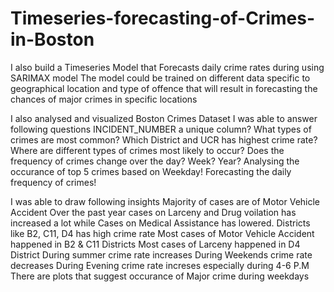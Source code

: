 # Timeseries-forecasting-of-Crimes-in-Boston
I also build a Timeseries Model that Forecasts daily crime rates during using SARIMAX model
 The model could be trained on different data specific to geographical location and type of offence that will result in forecasting the chances of major crimes in specific locations

I also analysed and visualized Boston Crimes Dataset
I was able to answer following questions
INCIDENT_NUMBER a unique column?
What types of crimes are most common?
Which District and UCR has highest crime rate?
Where are different types of crimes most likely to occur?
Does the frequency of crimes change over the day? Week? Year?
Analysing the occurance of top 5 crimes based on Weekday!
Forecasting the daily frequency of crimes!

I was able to draw following insights
Majority of cases are of Motor Vehicle Accident
Over the past year cases on Larceny and Drug voilation has increased a lot while Cases on Medical Assistance has lowered.
Districts like B2, C11, D4 has high crime rate
Most cases of Motor Vehicle Accident happened in B2 & C11 Districts
Most cases of Larceny happened in D4 District
During summer crime rate increases
During Weekends crime rate decreases
During Evening crime rate increses especially during 4-6 P.M
There are plots that suggest occurance of Major crime during weekdays

